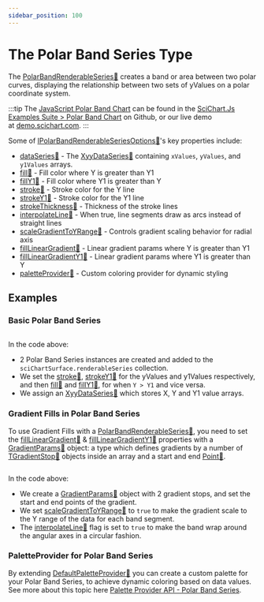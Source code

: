 ```yaml
---
sidebar_position: 100
---
```


# The Polar Band Series Type

The [PolarBandRenderableSeries:blue_book:](https://www.scichart.com/documentation/js/v4/typedoc/classes/polarbandrenderableseries.html) creates a band or area between two polar curves, displaying the relationship between two sets of yValues on a polar coordinate system.

:::tip
The [JavaScript Polar Band Chart](http://stagingdemo2.scichart.com/demo/javascript/polar-band-chart) can be found in the [SciChart.Js Examples Suite > Polar Band Chart](https://github.com/ABTSoftware/SciChart.JS.Examples/blob/release_v4.0/Examples/src/components/Examples/Charts2D/PolarCharts/PolarBandChart) on Github, or our live demo at [demo.scichart.com](http://stagingdemo2.scichart.com/demo/react/polar-band-chart).
:::

<ChartFromSciChartDemo 
    src="http://stagingdemo2.scichart.com/demo/iframe/polar-band-chart"
    title="Polar Band Series Chart"
/>

Some of [IPolarBandRenderableSeriesOptions:blue_book:](https://www.scichart.com/documentation/js/v4/typedoc/interfaces/ipolarbandrenderableseriesoptions.html)'s key properties include:

- [dataSeries:blue_book:](https://www.scichart.com/documentation/js/v4/typedoc/interfaces/ipolarbandrenderableseries.html#dataseries) - The [XyyDataSeries:blue_book:](https://www.scichart.com/documentation/js/v4/typedoc/classes/xyydataseries.html) containing `xValues`, `yValues`, and `y1Values` arrays.
- [fill:blue_book:](https://www.scichart.com/documentation/js/v4/typedoc/interfaces/ipolarbandrenderableseries.html#fill) - Fill color where Y is greater than Y1
- [fillY1:blue_book:](https://www.scichart.com/documentation/js/v4/typedoc/interfaces/ipolarbandrenderableseries.html#filly1) - Fill color where Y1 is greater than Y
- [stroke:blue_book:](https://www.scichart.com/documentation/js/v4/typedoc/interfaces/ipolarbandrenderableseries.html#stroke) - Stroke color for the Y line
- [strokeY1:blue_book:](https://www.scichart.com/documentation/js/v4/typedoc/interfaces/ipolarbandrenderableseries.html#strokey1) - Stroke color for the Y1 line
- [strokeThickness:blue_book:](https://www.scichart.com/documentation/js/v4/typedoc/interfaces/ipolarbandrenderableseries.html#strokethickness) - Thickness of the stroke lines
- [interpolateLine:blue_book:](https://www.scichart.com/documentation/js/v4/typedoc/interfaces/ipolarbandrenderableseries.html#interpolateline) - When true, line segments draw as arcs instead of straight lines
- [scaleGradientToYRange:blue_book:](https://www.scichart.com/documentation/js/v4/typedoc/interfaces/ipolarbandrenderableseries.html#scalegradienttoyrange) - Controls gradient scaling behavior for radial axis
- [fillLinearGradient:blue_book:](https://www.scichart.com/documentation/js/v4/typedoc/interfaces/ipolarbandrenderableseries.html#filllineargradient) - Linear gradient params where Y is greater than Y1
- [fillLinearGradientY1:blue_book:](https://www.scichart.com/documentation/js/v4/typedoc/interfaces/ipolarbandrenderableseries.html#filllineargradienty1) - Linear gradient params where Y1 is greater than Y
- [paletteProvider:blue_book:](https://www.scichart.com/documentation/js/v4/typedoc/interfaces/ipolarbandrenderableseries.html#paletteprovider) - Custom coloring provider for dynamic styling

## Examples

### Basic Polar Band Series

```ts showLineNumber {23} file=./Basic/demo.ts start=region_A_start end=region_A_end
```

<LiveDocSnippet name="./Basic/demo" />

In the code above:

- 2 Polar Band Series instances are created and added to the `sciChartSurface.renderableSeries` collection.
- We set the [stroke:blue_book:](https://www.scichart.com/documentation/js/v4/typedoc/classes/polarbandrenderableseries.html#stroke), [strokeY1:blue_book:](https://www.scichart.com/documentation/js/v4/typedoc/classes/polarbandrenderableseries.html#strokey1) for the yValues and y1Values respectively, and then [fill:blue_book:](https://www.scichart.com/documentation/js/v4/typedoc/classes/polarbandrenderableseries.html#fill) and [fillY1:blue_book:](https://www.scichart.com/documentation/js/v4/typedoc/classes/polarbandrenderableseries.html#filly1), for when `Y > Y1` and vice versa.
- We assign an [XyyDataSeries:blue_book:](https://www.scichart.com/documentation/js/v4/typedoc/classes/xyydataseries.html) which stores X, Y and Y1 value arrays.

### Gradient Fills in Polar Band Series

To use Gradient Fills with a [PolarBandRenderableSeries:blue_book:](https://www.scichart.com/documentation/js/v4/typedoc/classes/polarbandrenderableseries.html), you need to set the [fillLinearGradient:blue_book:](https://www.scichart.com/documentation/js/v4/typedoc/classes/polarbandrenderableseries.html#filllineargradient) & [fillLinearGradientY1:blue_book:](https://www.scichart.com/documentation/js/v4/typedoc/classes/polarbandrenderableseries.html#filllineargradienty1) properties with a [GradientParams:blue_book:](https://www.scichart.com/documentation/js/v4/typedoc/classes/gradientparams.html) object: a type which defines gradients by a number of [TGradientStop:blue_book:](https://www.scichart.com/documentation/js/v4/typedoc/classes/gradientparams.html#gradientstops) objects inside an array and a start and end [Point:blue_book:](https://www.scichart.com/documentation/js/v4/typedoc/classes/gradientparams.html#startpoint).

```ts showLineNumbers {10-13,15-18} file=./GradientFill/demo.ts start=region_A_start end=region_A_end
```

<LiveDocSnippet name="./GradientFill/demo" />

In the code above:
- We create a [GradientParams:blue_book:](https://www.scichart.com/documentation/js/v4/typedoc/classes/gradientparams.html) object with 2 gradient stops, and set the start and end points of the gradient.
- We set [scaleGradientToYRange:blue_book:](https://www.scichart.com/documentation/js/v4/typedoc/classes/polarbandrenderableseries.html#scalegradienttoyrange) to `true` to make the gradient scale to the Y range of the data for each band segment.
- The [interpolateLine:blue_book:](https://www.scichart.com/documentation/js/v4/typedoc/classes/polarbandrenderableseries.html#interpolateline) flag is set to `true` to make the band wrap around the angular axes in a circular fashion.

### PaletteProvider for Polar Band Series

By extending [DefaultPaletteProvider:blue_book:](https://www.scichart.com/documentation/js/v4/typedoc/classes/defaultpaletteprovider.html) you can create a custom palette for your Polar Band Series, to achieve dynamic coloring based on data values. See more about this topic here [Palette Provider API - Polar Band Series](/docs/2d-charts/chart-types/palette-provider-api/polar-band-renderable-series).